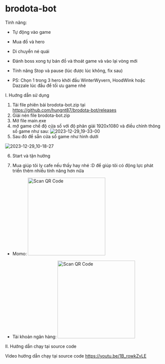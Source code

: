 # brodota-bot

Tính năng:

- Tự động vào game
- Mua đồ và hero
- Di chuyển né quái
- Đánh boss xong tự bán đồ và thoát game và vào lại vòng mới
- Tính năng Stop và pause (lúc được lúc không, fix sau)

- PS: Chọn 1 trong 3 hero khởi đầu WinterWyvern, HoodWink hoặc Dazzale lúc đầu để tối ưu game nhé

I. Huớng dẫn sử dụng

1. Tải file phiên bải brodota-bot.zip tại https://github.com/hungnt87/brodota-bot/releases
2. Giải nén file brodota-bot.zip
3. Mở file main.exe
4. mở game chế độ cửa sổ với độ phân giải 1920x1080 và điều chỉnh thông số game như sau:
   ![2023-12-29_19-33-00](https://github.com/hungnt87/brodota-bot/assets/71305971/6218a8d0-baaa-4b6f-a477-336e1d7996c5)
5. Sau đó để sẵn cửa sổ game như hình dưới

![2023-12-29_10-18-27](https://github.com/hungnt87/brodota-bot/assets/71305971/9820772b-ba40-4214-8781-7be315bc1b9e)

6. Start và tận hưởng

7. Mua giúp tôi ly cafe nếu thấy hay nhé :D để giúp tôi có động lực phát triển thêm nhiều tính năng hơn nữa

- Momo:
  <img src="https://github.com/hungnt87/brodota-bot/assets/71305971/723d9c9b-53c1-42ab-8941-f77fa25a957a" width="250" alt="Scan QR Code" />

- Tài khoản ngân hàng:
  <img src="https://github.com/hungnt87/brodota-bot/assets/71305971/08ee8b14-e337-4697-aa11-9430e610c91e" width="250" alt="Scan QR Code" />

II. Hướng dẫn chạy tại source code

Video hướng dẫn chạy tại source code
https://youtu.be/1B_rowkZvLE
